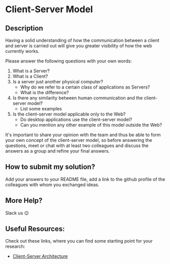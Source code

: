 # Client-Server Model

## Description

Having a solid understanding of how the communication between a
client and server is carried out will give you greater visibility
of how the web currently works.

Please answer the following questions with your own words:

1. What is a Server?
2. What is a Client?
3. Is a server just another physical computer?
   - Why do we refer to a certain class of applications as Servers?
   - What is the difference?
4. Is there any similarity between human communication and the client-server model?
   - List some examples
5. Is the client-server model applicable only to the Web?
   - Do desktop applications use the client-server model?
   - Can you mention any other example of this model outside the Web?

It's important to share your opinion with the team and thus be able to
form your own concept of the client-server model, so before answering the
questions, meet or chat with at least two colleagues and discuss the answers
as a group and refine your final answers.

## How to submit my solution?

Add your answers to your README file, add a link to the github profile
of the colleagues with whom you exchanged ideas.

## More Help?

Slack us 😉

## Useful Resources:

Check out these links, where you can find some starting point for your research:

- [Client-Server Architecture](https://www.youtube.com/watch?v=h-n_gyyNly8)
